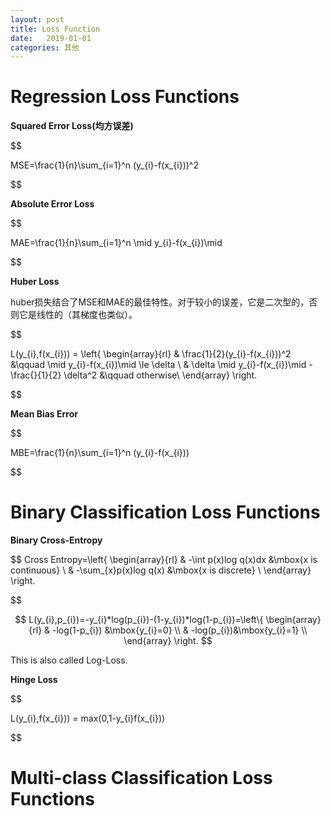 ```yaml
---
layout: post
title: Loss Function
date:   2019-01-01
categories: 其他
---
```


# Regression Loss Functions 

**Squared Error Loss(均方误差)**  

$$

MSE=\frac{1}{n}\sum_{i=1}^n (y_{i}-f(x_{i}))^2 

$$

**Absolute Error Loss**  

$$

MAE=\frac{1}{n}\sum_{i=1}^n \mid y_{i}-f(x_{i})\mid   

$$

**Huber Loss**  

huber损失结合了MSE和MAE的最佳特性。对于较小的误差，它是二次型的，否则它是线性的（其梯度也类似）。

$$

L(y_{i},f(x_{i})) = \left\{ \begin{array}{rl}
& \frac{1}{2}(y_{i}-f(x_{i}))^2 &\qquad \mid y_{i}-f(x_{i})\mid \le \delta \\
& \delta \mid y_{i}-f(x_{i})\mid -\frac{}{1}{2} \delta^2 &\qquad otherwise\\
\end{array} \right.

$$

**Mean Bias Error**  

$$

MBE=\frac{1}{n}\sum_{i=1}^n (y_{i}-f(x_{i}))

$$  


# Binary Classification Loss Functions   

**Binary Cross-Entropy**   

$$
Cross Entropy=\left\{ \begin{array}{rl}
& -\int p(x)log q(x)dx &\mbox{x is continuous} \\
& -\sum_{x}p(x)log q(x) &\mbox{x is discrete} \\
\end{array} \right.

$$

$$
L(y_{i},p_{i})=-y_{i}*log(p_{i})-(1-y_{i})*log(1-p_{i})=\left\{ \begin{array}{rl}
& -log(1-p_{i}) &\mbox{y_{i}=0} \\
& -log(p_{i})&\mbox{y_{i}=1} \\
\end{array} \right.
$$

This is also called Log-Loss.   


**Hinge Loss**  

$$  

L(y_{i},f(x_{i})) = max(0,1-y_{i}f(x_{i}))

$$  

# Multi-class Classification Loss Functions
 